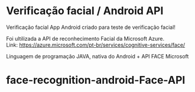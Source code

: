 # Verificação facial / Android API

Verificação facial
App Android criado para teste de verificação facial!

Foi ultilizada a API de reconhecimento Facial da Microsoft Azure. <br />
Link: https://azure.microsoft.com/pt-br/services/cognitive-services/face/

Linguagem de programação JAVA, nativa do Android + API FACE Microsoft
# face-recognition-android-Face-API
